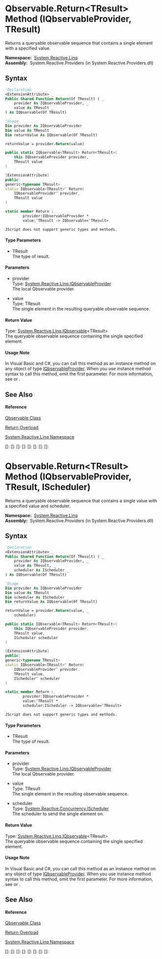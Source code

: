 # Qbservable.Return\<TResult\> Method (IQbservableProvider, TResult)

Returns a queryable observable sequence that contains a single element with a specified value.

**Namespace:**  [System.Reactive.Linq](System.Reactive.Linq\System.Reactive.Linq.md)  
**Assembly:**  System.Reactive.Providers (in System.Reactive.Providers.dll)

## Syntax

```vb
'Declaration
<ExtensionAttribute> _
Public Shared Function Return(Of TResult) ( _
    provider As IQbservableProvider, _
    value As TResult _
) As IQbservable(Of TResult)
```

```vb
'Usage
Dim provider As IQbservableProvider
Dim value As TResult
Dim returnValue As IQbservable(Of TResult)

returnValue = provider.Return(value)
```

```csharp
public static IQbservable<TResult> Return<TResult>(
    this IQbservableProvider provider,
    TResult value
)
```

```c++
[ExtensionAttribute]
public:
generic<typename TResult>
static IQbservable<TResult>^ Return(
    IQbservableProvider^ provider, 
    TResult value
)
```

```fsharp
static member Return : 
        provider:IQbservableProvider * 
        value:'TResult -> IQbservable<'TResult> 
```

```jscript
JScript does not support generic types and methods.
```

#### Type Parameters

- TResult  
  The type of result.

#### Parameters

- provider  
  Type: [System.Reactive.Linq.IQbservableProvider](IQbservableProvider\IQbservableProvider.md)  
  The local Qbservable provider.

- value  
  Type: TResult  
  The single element in the resulting queryable observable sequence.

#### Return Value

Type: [System.Reactive.Linq.IQbservable](IQbservable\IQbservable(TSource).md)\<TResult\>  
The queryable observable sequence containing the single specified element.

#### Usage Note

In Visual Basic and C\#, you can call this method as an instance method on any object of type [IQbservableProvider](IQbservableProvider\IQbservableProvider.md). When you use instance method syntax to call this method, omit the first parameter. For more information, see [](https://msdn.microsoft.com/en-us/library/Bb384936) or [](https://msdn.microsoft.com/en-us/library/Bb383977).

## See Also

#### Reference

[Qbservable Class](Qbservable\Qbservable.md)

[Return Overload](Return\Qbservable.Return.md)

[System.Reactive.Linq Namespace](System.Reactive.Linq\System.Reactive.Linq.md)

[]: 
[]: 
[]: 
[]: 
[]: 
[]: 
[]: 
[]: 
# Qbservable.Return\<TResult\> Method (IQbservableProvider, TResult, IScheduler)

Returns a queryable observable sequence that contains a single value with a specified value and scheduler.

**Namespace:**  [System.Reactive.Linq](System.Reactive.Linq\System.Reactive.Linq.md)  
**Assembly:**  System.Reactive.Providers (in System.Reactive.Providers.dll)

## Syntax

```vb
'Declaration
<ExtensionAttribute> _
Public Shared Function Return(Of TResult) ( _
    provider As IQbservableProvider, _
    value As TResult, _
    scheduler As IScheduler _
) As IQbservable(Of TResult)
```

```vb
'Usage
Dim provider As IQbservableProvider
Dim value As TResult
Dim scheduler As IScheduler
Dim returnValue As IQbservable(Of TResult)

returnValue = provider.Return(value, _
    scheduler)
```

```csharp
public static IQbservable<TResult> Return<TResult>(
    this IQbservableProvider provider,
    TResult value,
    IScheduler scheduler
)
```

```c++
[ExtensionAttribute]
public:
generic<typename TResult>
static IQbservable<TResult>^ Return(
    IQbservableProvider^ provider, 
    TResult value, 
    IScheduler^ scheduler
)
```

```fsharp
static member Return : 
        provider:IQbservableProvider * 
        value:'TResult * 
        scheduler:IScheduler -> IQbservable<'TResult> 
```

```jscript
JScript does not support generic types and methods.
```

#### Type Parameters

- TResult  
  The type of result.

#### Parameters

- provider  
  Type: [System.Reactive.Linq.IQbservableProvider](IQbservableProvider\IQbservableProvider.md)  
  The local Qbservable provider.

- value  
  Type: TResult  
  The single element in the resulting observable sequence.

- scheduler  
  Type: [System.Reactive.Concurrency.IScheduler](IScheduler\IScheduler.md)  
  The scheduler to send the single element on.

#### Return Value

Type: [System.Reactive.Linq.IQbservable](IQbservable\IQbservable(TSource).md)\<TResult\>  
The queryable observable sequence containing the single specified element.

#### Usage Note

In Visual Basic and C\#, you can call this method as an instance method on any object of type [IQbservableProvider](IQbservableProvider\IQbservableProvider.md). When you use instance method syntax to call this method, omit the first parameter. For more information, see [](https://msdn.microsoft.com/en-us/library/Bb384936) or [](https://msdn.microsoft.com/en-us/library/Bb383977).

## See Also

#### Reference

[Qbservable Class](Qbservable\Qbservable.md)

[Return Overload](Return\Qbservable.Return.md)

[System.Reactive.Linq Namespace](System.Reactive.Linq\System.Reactive.Linq.md)

[]: 
[]: 
[]: 
[]: 
[]: 
[]: 
[]: 
[]: 
